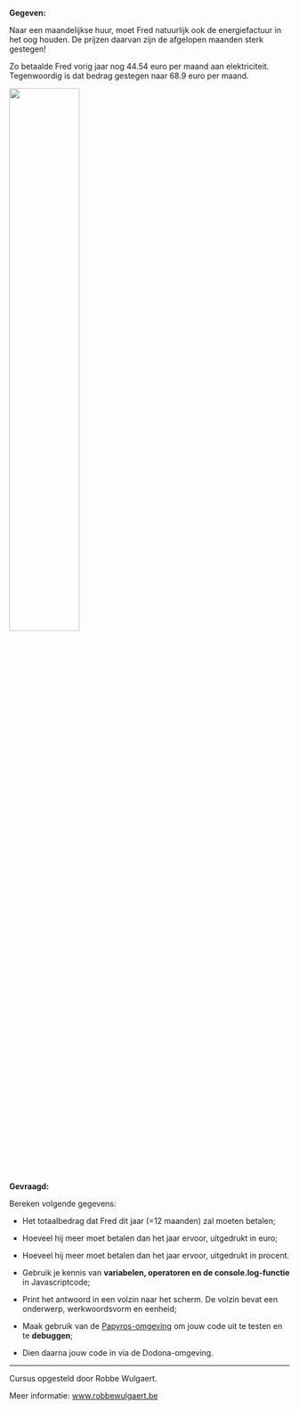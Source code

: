 **Gegeven:**

Naar een maandelijkse huur, moet Fred natuurlijk ook de energiefactuur in het oog houden. De prijzen daarvan zijn de afgelopen maanden
sterk gestegen! 

Zo betaalde Fred vorig jaar nog 44.54 euro per maand aan elektriciteit. Tegenwoordig is dat bedrag gestegen naar 68.9 euro per maand. 

<img src="https://images.pexels.com/photos/356036/pexels-photo-356036.jpeg?auto=compress&cs=tinysrgb&w=1260&h=750&dpr=1" width="50%"/>


**Gevraagd:**

Bereken volgende gegevens:
* Het totaalbedrag dat Fred dit jaar (=12 maanden) zal moeten betalen; 
* Hoeveel hij meer moet betalen dan het jaar ervoor, uitgedrukt in euro; 
* Hoeveel hij meer moet betalen dan het jaar ervoor, uitgedrukt in procent. 

* Gebruik je kennis van **variabelen, operatoren en de console.log-functie** in Javascriptcode;
* Print het antwoord in een volzin naar het scherm. De volzin bevat een onderwerp, werkwoordsvorm en eenheid; 
* Maak gebruik van de [Papyros-omgeving](https://papyros.dodona.be/?locale=nl&language=JavaScript) om jouw code uit te testen en te **debuggen**; 
* Dien daarna jouw code in via de Dodona-omgeving. 




---
Cursus opgesteld door Robbe Wulgaert. 

Meer informatie: www.robbewulgaert.be
